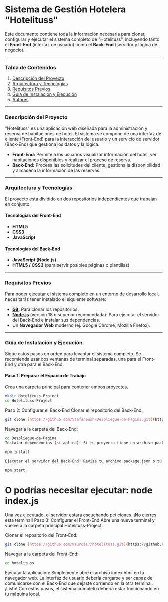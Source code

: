 # Sistema de Gestión Hotelera "Hotelituss"

Este documento contiene toda la información necesaria para clonar, configurar y ejecutar el sistema completo de "Hotelituss", incluyendo tanto el **Front-End** (interfaz de usuario) como el **Back-End** (servidor y lógica de negocio).

---

### Tabla de Contenidos
1.  [Descripción del Proyecto](#descripción-del-proyecto)
2.  [Arquitectura y Tecnologías](#arquitectura-y-tecnologías)
3.  [Requisitos Previos](#requisitos-previos)
4.  [Guía de Instalación y Ejecución](#guía-de-instalación-y-ejecución)
5.  [Autores](#autores)

---

### Descripción del Proyecto
"Hotelituss" es una aplicación web diseñada para la administración y reserva de habitaciones de hotel. El sistema se compone de una interfaz de cliente (Front-End) para la interacción del usuario y un servicio de servidor (Back-End) que gestiona los datos y la lógica.

* **Front-End:** Permite a los usuarios visualizar información del hotel, ver habitaciones disponibles y realizar el proceso de reserva.
* **Back-End:** Procesa las solicitudes del cliente, gestiona la disponibilidad y almacena la información de las reservas.

---

### Arquitectura y Tecnologías
El proyecto está dividido en dos repositorios independientes que trabajan en conjunto.

#### **Tecnologías del Front-End**
* **HTML5**
* **CSS3**
* **JavaScript**

#### **Tecnologías del Back-End**
* **JavaScript (Node.js)**
* **HTML5 / CSS3** (para servir posibles páginas o plantillas)

---

### Requisitos Previos
Para poder ejecutar el sistema completo en un entorno de desarrollo local, necesitarás tener instalado el siguiente software:

* [**Git**](https://git-scm.com/): Para clonar los repositorios.
* [**Node.js**](https://nodejs.org/) (versión 18 o superior recomendada): Para ejecutar el servidor del Back-End e instalar sus dependencias.
* Un **Navegador Web** moderno (ej. Google Chrome, Mozilla Firefox).

---

### Guía de Instalación y Ejecución
Sigue estos pasos en orden para levantar el sistema completo. Se recomienda usar dos ventanas de terminal separadas, una para el Front-End y otra para el Back-End.

#### **Paso 1: Preparar el Espacio de Trabajo**
Crea una carpeta principal para contener ambos proyectos.
```bash
mkdir Hotelituss-Project
cd Hotelituss-Project
```

Paso 2: Configurar el Back-End
Clonar el repositorio del Back-End:

```bash
git clone [https://github.com/Stefaneush/Despliegue-de-Pagina.git](https://github.com/Stefaneush/Despliegue-de-Pagina.git)
```
Navegar a la carpeta del Back-End:

```bash
cd Despliegue-de-Pagina
Instalar dependencias (si aplica): Si tu proyecto tiene un archivo package.json, ejecuta este comando. De lo contrario, puedes omitir este paso.
```

```bash
npm install
```
```bash
Ejecutar el servidor del Back-End: Revisa tu archivo package.json o tu archivo principal (ej. server.js, index.js) para el comando correcto.
```
```bash
npm start
```
# O podrías necesitar ejecutar: node index.js
Una vez ejecutado, el servidor estará escuchando peticiones. ¡No cierres esta terminal!
Paso 3: Configurar el Front-End
Abre una nueva terminal y vuelve a la carpeta principal Hotelituss-Project.

Clonar el repositorio del Front-End:

```bash
git clone [https://github.com/mauroas7/hotelituss.git](https://github.com/mauroas7/hotelituss.git)
```
Navegar a la carpeta del Front-End:

```bash
cd hotelituss
```

Ejecutar la aplicación: Simplemente abre el archivo index.html en tu navegador web. La interfaz de usuario debería cargarse y ser capaz de comunicarse con el Back-End que dejaste corriendo en la otra terminal.
¡Listo! Con estos pasos, el sistema completo debería estar funcionando en tu máquina local.
